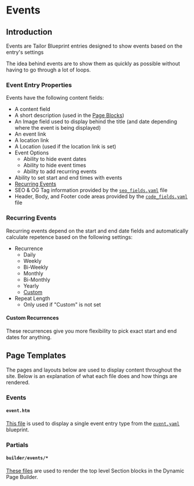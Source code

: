 # Events

## Introduction

Events are Tailor Blueprint entries designed to show events based on the entry's settings

The idea behind events are to show them as quickly as possible without having to go through a lot of loops.&#x20;

### Event Entry Properties

Events have the following content fields:

* A content field
* A short description (used in the [Page Blocks](../pages/blocks/))
* An Image field used to display behind the title (and date depending where the event is being displayed)
* An event link
* A location link
* A Location (used if the location link is set)
* Event Options
  * Ability to hide event dates
  * Ability to hide event times
  * Ability to add recurring events
* Ability to set start and end times with events
* [Recurring Events](./#recurring-events)
* SEO & OG Tag information provided by the [`seo_fields.yaml`](https://github.com/artistro08/tailor-starter/blob/main/seeds/blueprints/content/mixins/builder/general\_options/seo\_fields.yaml) file
* Header, Body, and Footer code areas provided by the [`code_fields.yaml`](https://github.com/artistro08/tailor-starter/blob/main/seeds/blueprints/content/mixins/builder/general\_options/code\_fields.yaml) file

### Recurring Events

Recurring events depend on the start and end date fields and automatically calculate repetence based on the following settings:

* Recurrence
  * Daily
  * Weekly
  * Bi-Weekly
  * Monthly
  * Bi-Monthly
  * Yearly
  * [Custom](./#custom-recurrences)
* Repeat Length
  * &#x20;Only used if "Custom" is not set

#### Custom Recurrences

These recurrences give you more flexibility to pick exact start and end dates for anything.

## Page Templates

The pages and layouts below are used to display content throughout the site. Below is an explanation of what each file does and how things are rendered.&#x20;

### Events

#### `event.htm`

[This file](https://github.com/artistro08/tailor-starter/blob/main/pages/event.htm) is used to display a single event entry type from the [`event.yaml`](https://github.com/artistro08/tailor-starter/blob/main/seeds/blueprints/content/events/event.yaml) blueprint.&#x20;

### Partials

#### `builder/events/*`

[These files](https://github.com/artistro08/tailor-starter/tree/main/seeds/blueprints/content/mixins/builder/events) are used to render the top level Section blocks in the Dynamic Page Builder.

